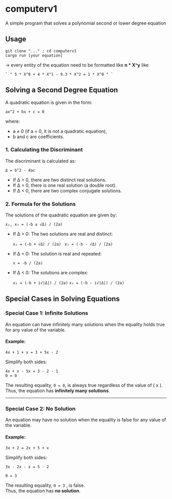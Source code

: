 # computerv1
A simple program that solves a polynomial second or lower degree equation

## Usage
    git clone "..." ; cd computerv1
    cargo run [your equation]


-> every entity of the equation need to be formatted like **n * X^y** like

    ` " 5 * X^0 + 4 * X^1 - 9.3 * X^2 = 1 * X^0 " ` 

## Solving a Second Degree Equation

A quadratic equation is given in the form:

    ax^2 + bx + c = 0

where:
- a ≠ 0 (if a = 0, it is not a quadratic equation),
- b and c are coefficients.

### 1. Calculating the Discriminant

The discriminant is calculated as:

    Δ = b^2 - 4ac

- If Δ > 0, there are two distinct real solutions.
- If Δ = 0, there is one real solution (a double root).
- If Δ < 0, there are two complex conjugate solutions.

### 2. Formula for the Solutions

The solutions of the quadratic equation are given by:

    x₁, x₂ = (-b ± √Δ) / (2a)

- If Δ > 0: The two solutions are real and distinct:
    
    `x₁ = (-b + √Δ) / (2a)` ` x₂ = (-b - √Δ) / (2a)`
- If Δ = 0: The solution is real and repeated:

    `x = -b / (2a)`
- If Δ < 0: The solutions are complex:
    
    `x₁ = (-b + i√|Δ|) / (2a)` `x₂ = (-b - i√|Δ|) / (2a)`

## Special Cases in Solving Equations

### Special Case 1: Infinite Solutions

An equation can have infinitely many solutions when the equality holds true for any value of the variable.

#### Example:


    4x + 1 + x = 3 + 5x - 2


Simplify both sides:


    4x + x - 5x = 3 - 2 - 1
    0 = 0


The resulting equality, ` 0 = 0 `, is always true regardless of the value of \( x \).  
Thus, the equation has **infinitely many solutions**.

---

### Special Case 2: No Solution

An equation may have no solution when the equality is false for any value of the variable.

#### Example:


    3x + 2 = 2x + 5 + x


Simplify both sides:


    3x - 2x - x = 5 - 2

    0 = 3


The resulting equality, ` 0 = 3 ` , is false.  
Thus, the equation has **no solution**.
